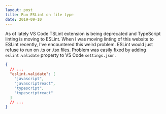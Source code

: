 ```yaml
---
layout: post
title: Run ESLint on file type
date: 2019-09-10
---
```


As of lately VS Code TSLint extension is being deprecated and TypeScript linting is moving to ESLint. When I was moving linting of this website to ESLint recently, I've encountered this weird problem. ESLint would just refuse to run on .ts or .tsx files. Problem was easily fixed by adding `eslint.validate` property to VS Code `settings.json`.

```json
{
  // ...
  "eslint.validate": [
    "javascript",
    "javascriptreact",
    "typescript",
    "typescriptreact"
  ]
  // ...
}
```
